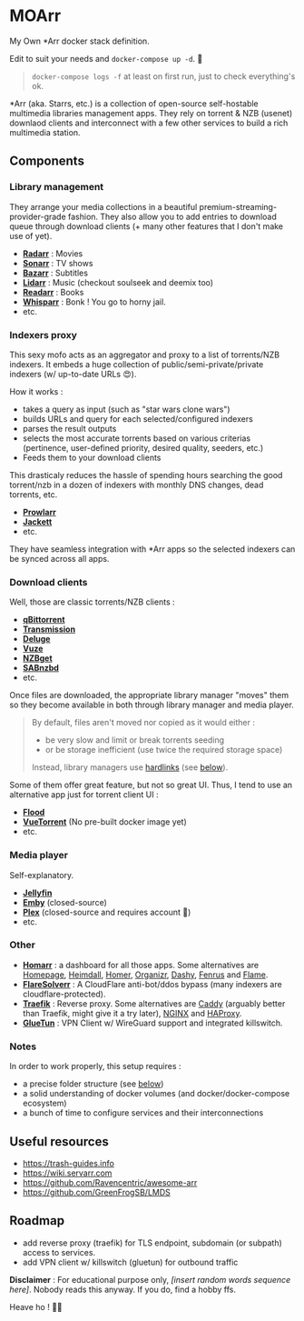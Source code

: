 # MOArr
My Own *Arr docker stack definition.

Edit to suit your needs and `docker-compose up -d`. 🚀
> `docker-compose logs -f` at least on first run, just to check everything's ok.

*Arr (aka. Starrs, etc.) is a collection of open-source self-hostable multimedia libraries management apps. They rely on torrent & NZB (usenet) downlaod clients and interconnect with a few other services to build a rich multimedia station.

## Components
### Library management
They arrange your media collections in a beautiful premium-streaming-provider-grade fashion. They also allow you to add entries to download queue through download clients (+ many other features that I don't make use of yet).

- **[Radarr](https://radarr.video/)** : Movies
- **[Sonarr](https://sonarr.tv/)** : TV shows
- **[Bazarr](https://www.bazarr.media/)** : Subtitles
- **[Lidarr](https://lidarr.audio/)** : Music (checkout soulseek and deemix too)
- **[Readarr](https://readarr.com/)** : Books
- **[Whisparr](https://whisparr.com/)** : Bonk ! You go to horny jail.
- etc.

### Indexers proxy
This sexy mofo acts as an aggregator and proxy to a list of torrents/NZB indexers. It embeds a huge collection of public/semi-private/private indexers (w/ up-to-date URLs 😍).

How it works :
- takes a query as input (such as "star wars clone wars")
- builds URLs and query for each selected/configured indexers
- parses the result outputs
- selects the most accurate torrents based on various criterias (pertinence, user-defined priority, desired quality, seeders, etc.)
- Feeds them to your download clients

This drasticaly reduces the hassle of spending hours searching the good torrent/nzb in a dozen of indexers with monthly DNS changes, dead torrents, etc.

- **[Prowlarr](https://prowlarr.com/)**
- **[Jackett](https://github.com/Jackett/Jackett)**
- etc.

They have seamless integration with *Arr apps so the selected indexers can be synced across all apps.

### Download clients
Well, those are classic torrents/NZB clients :
- **[qBittorrent](https://www.qbittorrent.org/)**
- **[Transmission](https://transmissionbt.com/)**
- **[Deluge](https://deluge-torrent.org/)**
- **[Vuze](http://www.vuze.com/)**
- **[NZBget](https://nzbget.net/)**
- **[SABnzbd](https://sabnzbd.org/)**
- etc.

Once files are downloaded, the appropriate library manager "moves" them so they become available in both through library manager and media player.

> By default, files aren't moved nor copied as it would either :
> - be very slow and limit or break torrents seeding
> - or be storage inefficient (use twice the required storage space)
> 
> Instead, library managers use [hardlinks](https://fr.wikipedia.org/wiki/Lien_physique) (see [below](#useful-resources)).

Some of them offer great feature, but not so great UI. Thus, I tend to use an alternative app just for torrent client UI :
- **[Flood](https://flood.js.org/)**
- **[VueTorrent](https://github.com/VueTorrent/)** (No pre-built docker image yet)
- etc.

### Media player
Self-explanatory.
- **[Jellyfin](https://jellyfin.org/)**
- **[Emby](https://emby.media/)** (closed-source)
- **[Plex](https://www.plex.tv/)** (closed-source and requires account 🤮)
- etc.

### Other
- **[Homarr](https://homarr.dev/)** : a dashboard for all those apps. Some alternatives are [Homepage](https://github.com/gethomepage/homepage), [Heimdall](https://github.com/linuxserver/Heimdall), [Homer](https://github.com/bastienwirtz/homer), [Organizr](https://github.com/causefx/Organizr), [Dashy](https://github.com/lissy93/dashy), [Fenrus](https://github.com/revenz/Fenrus) and [Flame](https://github.com/pawelmalak/flame).
- **[FlareSolverr](https://github.com/FlareSolverr/FlareSolverr)** : A CloudFlare anti-bot/ddos bypass (many indexers are cloudflare-protected).
- **[Traefik](https://traefik.io/traefik/)** : Reverse proxy. Some alternatives are [Caddy](https://caddyserver.com/) (arguably better than Traefik, might give it a try later), [NGINX](https://nginx.org/) and [HAProxy](https://www.haproxy.org/).
- **[GlueTun](https://github.com/qdm12/gluetun)** : VPN Client w/ WireGuard support and integrated killswitch.

### Notes
In order to work properly, this setup requires :
- a precise folder structure (see [below](#useful-resources))
- a solid understanding of docker volumes (and docker/docker-compose ecosystem)
- a bunch of time to configure services and their interconnections

## Useful resources
- https://trash-guides.info
- https://wiki.servarr.com
- https://github.com/Ravencentric/awesome-arr
- https://github.com/GreenFrogSB/LMDS

## Roadmap
- add reverse proxy (traefik) for TLS endpoint, subdomain (or subpath) access to services.
- add VPN client w/ killswitch (gluetun) for outbound traffic

**Disclaimer** : For educational purpose only, _[insert random words sequence here]_. Nobody reads this anyway. If you do, find a hobby ffs.

Heave ho ! 🏴‍☠️
